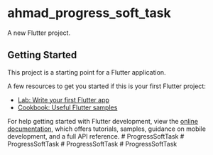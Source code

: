 # ahmad_progress_soft_task

A new Flutter project.

## Getting Started

This project is a starting point for a Flutter application.

A few resources to get you started if this is your first Flutter project:

- [Lab: Write your first Flutter app](https://docs.flutter.dev/get-started/codelab)
- [Cookbook: Useful Flutter samples](https://docs.flutter.dev/cookbook)

For help getting started with Flutter development, view the
[online documentation](https://docs.flutter.dev/), which offers tutorials,
samples, guidance on mobile development, and a full API reference.
#   P r o g r e s s S o f t T a s k  
 #   P r o g r e s s S o f t T a s k  
 #   P r o g r e s s S o f t T a s k  
 #   P r o g r e s s S o f t T a s k  
 